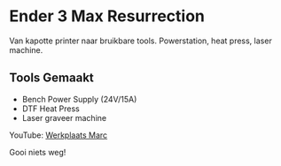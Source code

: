 # Ender 3 Max Resurrection

Van kapotte printer naar bruikbare tools. Powerstation, heat press, laser machine.

## Tools Gemaakt
- Bench Power Supply (24V/15A)
- DTF Heat Press
- Laser graveer machine

YouTube: [Werkplaats Marc](https://www.youtube.com/@werkplaatsmarc)  

Gooi niets weg!
